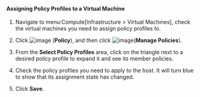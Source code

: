 #### Assigning Policy Profiles to a Virtual Machine

1.  Navigate to menu:Compute\[Infrastructure \> Virtual Machines\],
    check the virtual machines you need to assign policy profiles to.

2.  Click ![image](../images/1941.png) (**Policy**), and then click
    ![image](../images/1851.png)(**Manage Policies**).

3.  From the **Select Policy Profiles** area, click on the triangle next
    to a desired policy profile to expand it and see its member
    policies.

4.  Check the policy profiles you need to apply to the host. It will
    turn blue to show that its assignment state has changed.

5.  Click **Save**.
